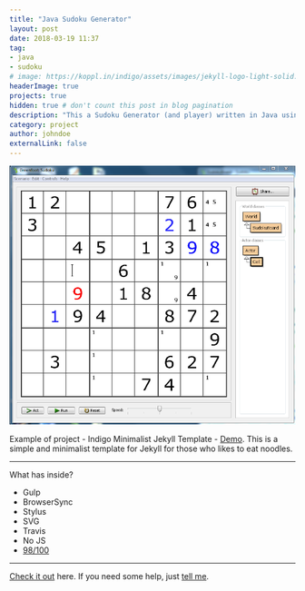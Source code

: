 ```yaml
---
title: "Java Sudoku Generator"
layout: post
date: 2018-03-19 11:37
tag: 
- java 
- sudoku
# image: https://koppl.in/indigo/assets/images/jekyll-logo-light-solid.png
headerImage: true
projects: true
hidden: true # don't count this post in blog pagination
description: "This a Sudoku Generator (and player) written in Java using the Greenfoot IDE."
category: project
author: johndoe
externalLink: false
---
```


![Screenshot](https://raw.githubusercontent.com/noah978/Java-Sudoku-Generator/master/SudokuExample.PNG)

Example of project - Indigo Minimalist Jekyll Template - [Demo](http://sergiokopplin.github.io/indigo/). This is a simple and minimalist template for Jekyll for those who likes to eat noodles.

---

What has inside?

- Gulp
- BrowserSync
- Stylus
- SVG
- Travis
- No JS
- [98/100](https://developers.google.com/speed/pagespeed/insights/?url=http%3A%2F%2Fsergiokopplin.github.io%2Findigo%2F)

---

[Check it out](http://sergiokopplin.github.io/indigo/) here.
If you need some help, just [tell me](http://github.com/sergiokopplin/indigo/issues).

